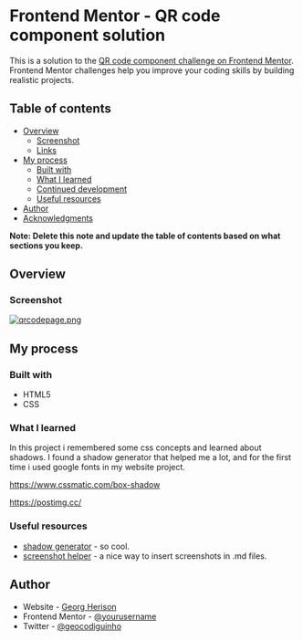 # Frontend Mentor - QR code component solution

This is a solution to the [QR code component challenge on Frontend Mentor](https://www.frontendmentor.io/challenges/qr-code-component-iux_sIO_H). Frontend Mentor challenges help you improve your coding skills by building realistic projects. 

## Table of contents

- [Overview](#overview)
  - [Screenshot](#screenshot)
  - [Links](#links)
- [My process](#my-process)
  - [Built with](#built-with)
  - [What I learned](#what-i-learned)
  - [Continued development](#continued-development)
  - [Useful resources](#useful-resources)
- [Author](#author)
- [Acknowledgments](#acknowledgments)

**Note: Delete this note and update the table of contents based on what sections you keep.**

## Overview

### Screenshot

[![qrcodepage.png](https://i.postimg.cc/wjR1sjnX/qrcodepage.png)](https://postimg.cc/rDcVBMVs)


## My process

### Built with

- HTML5
- CSS



### What I learned

In this project i remembered some css concepts and learned about shadows.
I found a shadow generator that helped me a lot, and for the first time i used google fonts in my website project.



https://www.cssmatic.com/box-shadow

https://postimg.cc/



### Useful resources

- [shadow generator](https://www.cssmatic.com/box-shadow) - so cool.
- [screenshot helper](https://postimg.cc/) - a nice way to insert screenshots in .md files.


## Author

- Website - [Georg Herison](https://www.github.com/Erigeo)
- Frontend Mentor - [@yourusername](https://www.frontendmentor.io/profile/Erigeo)
- Twitter - [@geocodiguinho](https://www.twitter.com/geocodinho)
